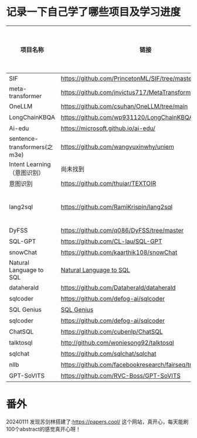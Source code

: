 # 记录一下自己学了哪些项目及学习进度

| 项目名称             | 链接                                                         | 学习进度(%) | 开始时间     | 是否还在学 |学习笔记链接|
|------------------|------------------------------------------------------------|---------|----------|-------|-------|
| SIF              | https://github.com/PrincetonML/SIF/tree/master             | 100    | 20231205 | 是     |  内容已完成，任务效果不理想|
| meta-transformer | https://github.com/invictus717/MetaTransformer/tree/master | 1       | 20231205 | 是     |   |
| OneLLM           | https://github.com/csuhan/OneLLM/tree/main                 |  0      |  20231211| 是     |   |
| LongChainKBQA     | https://github.com/wp931120/LongChainKBQA/tree/main        |    0   | 20231221  | 是    | |
|  Ai-edu   |  https://microsoft.github.io/ai-edu/                                 |  0   | 20231221|  是     |   |
|   sentence-transformers(之m3e)   |   https://github.com/wangyuxinwhy/uniem    |     0    | 20231228   | 是   |   |
| Intent Learning（意图识别）  |    尚未找到      | 0        |   20240112   |     否|  |
| 意图识别  |  https://github.com/thuiar/TEXTOIR  | 0        |   20240123   | 是|  |
|  lang2sql   |     https://github.com/RamiKrispin/lang2sql  |   100      | 20240115    |   否    | 通过prompt对数据库提问，做了一些提升和适应，去除了csv，直接访问数据库了 见studylist/projects/sql_twice/|
|   DyFSS        |https://github.com/q086/DyFSS/tree/master                |  0    | 20240116   |   否  | |
|   SQL-GPT    | https://github.com/CL-lau/SQL-GPT     |  0    | 20240118   |   是  | |
|   snowChat   | https://github.com/kaarthik108/snowChat             |  0    | 20240118   |   是  | |
|  Natural Language to SQL   |[Natural Language to SQL ](https://medium.com/dataherald/fine-tuning-gpt-3-5-turbo-for-natural-language-to-sql-4445c1d37f7c)             |  0    | 20240118   |   是  | |
|   dataherald        |https://github.com/Dataherald/dataherald               |  0    | 20240118   |   是  | |
|   sqlcoder        |https://github.com/defog-ai/sqlcoder        |  0    | 20240118   |   是  | |
|   SQL Genius   |[SQL Genius](https://sqlgenius.app/?continueFlag=061684c79f7db7318d778e88d5acfc6e)       |  0    | 20230118   |   是  | |
|   sqlcoder        |https://github.com/defog-ai/sqlcoder        |  0    | 20240118   |   是  | |
|   ChatSQL        |https://github.com/cubenlp/ChatSQL  |  0    | 20240118   |   是  | |
|   talktosql        |http://github.com/woniesong92/talktosql  |  0    | 20240118   |   是  | |
|   sqlchat        |https://github.com/sqlchat/sqlchat|  0    | 20240118   |   是  | |
|   nllb        |  https://github.com/facebookresearch/fairseq/tree/nllb|  0    | 20240124   |   是  | |
|   GPT-SoVITS |  https://github.com/RVC-Boss/GPT-SoVITS|  0    | 20240124   |   否  | |

# 番外

20240111 发现苏剑林搭建了:https://papers.cool/ 这个网站，真开心，每天能刷100个abstract的感觉真开心呀！
